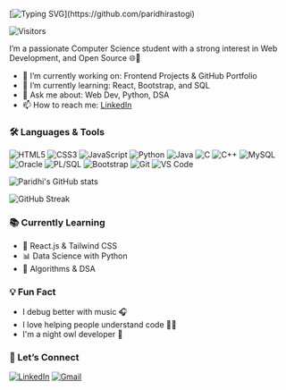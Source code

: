 [![Typing SVG](https://readme-typing-svg.herokuapp.com?font=Courier+Prime&size=25&duration=4500&pause=1200&color=FF61A6&center=true&vCenter=true&multiline=true&width=700&height=100&lines=👋+Hi%2C+I'm+Paridhi+Rastogi!;💻+A+Tech+Explorer+%26+🎨+Creative+Problem+Solver+!)](https://github.com/paridhirastogi)


![Visitors](https://komarev.com/ghpvc/?username=paridhirastogi&color=blue&style=flat-square)

I’m a passionate Computer Science student with a strong interest in Web Development, and Open Source 🌐🚀

- 🔭 I’m currently working on: Frontend Projects & GitHub Portfolio
- 🌱 I’m currently learning: React, Bootstrap, and SQL
- 💬 Ask me about: Web Dev, Python, DSA
- 📫 How to reach me: [LinkedIn](https://linkedin.com/in/paridhi-rastogi-4872b2295)

### 🛠️ Languages & Tools
![HTML5](https://img.shields.io/badge/HTML5-E34F26?style=for-the-badge&logo=html5&logoColor=white) 
![CSS3](https://img.shields.io/badge/CSS3-1572B6?style=for-the-badge&logo=css3&logoColor=white) 
![JavaScript](https://img.shields.io/badge/JavaScript-F7DF1E?style=for-the-badge&logo=javascript&logoColor=black) 
![Python](https://img.shields.io/badge/Python-3776AB?style=for-the-badge&logo=python&logoColor=white) 
![Java](https://img.shields.io/badge/Java-007396?style=for-the-badge&logo=java&logoColor=white) 
![C](https://img.shields.io/badge/C-00599C?style=for-the-badge&logo=c&logoColor=white) 
![C++](https://img.shields.io/badge/C++-00599C?style=for-the-badge&logo=c%2B%2B&logoColor=white) 
![MySQL](https://img.shields.io/badge/MySQL-4479A1?style=for-the-badge&logo=mysql&logoColor=white) 
![Oracle](https://img.shields.io/badge/Oracle-F80000?style=for-the-badge&logo=oracle&logoColor=white) 
![PL/SQL](https://img.shields.io/badge/PL%2FSQL-336791?style=for-the-badge&logo=postgresql&logoColor=white)
![Bootstrap](https://img.shields.io/badge/Bootstrap-7952B3?style=for-the-badge&logo=bootstrap&logoColor=white) 
![Git](https://img.shields.io/badge/Git-F05032?style=for-the-badge&logo=git&logoColor=white) 
![VS Code](https://img.shields.io/badge/VS%20Code-007ACC?style=for-the-badge&logo=visual-studio-code&logoColor=white)


![Paridhi's GitHub stats](https://github-readme-stats.vercel.app/api?username=Paridhi004&show_icons=true&theme=tokyonight)


![GitHub Streak](https://streak-stats.demolab.com/?user=Paridhi004&theme=tokyonight&hide_border=false)

### 📚 Currently Learning
- 📘 React.js & Tailwind CSS
- 📊 Data Science with Python
- 🧠 Algorithms & DSA


### 💡 Fun Fact
- I debug better with music 🎧
- I love helping people understand code 🧑‍🏫
- I'm a night owl developer 🌙

### 🤝 Let’s Connect
[![LinkedIn](https://img.shields.io/badge/-LinkedIn-blue?style=flat-square&logo=linkedin)](https://linkedin.com/in/paridhi-rastogi-4872b2295)
[![Gmail](https://img.shields.io/badge/-Email-red?style=flat-square&logo=gmail&logoColor=white)](mailto:prastogi_be23@thapar.edu)









